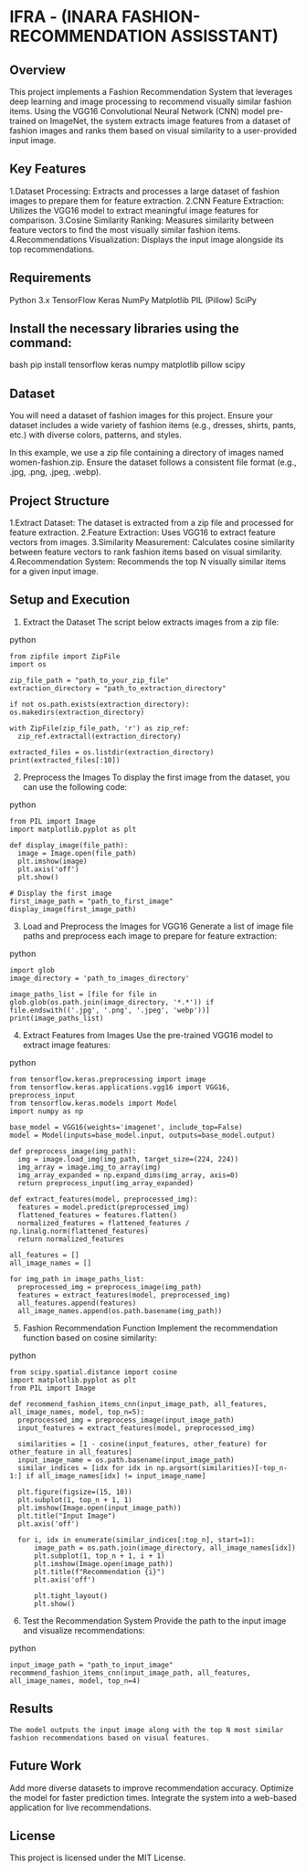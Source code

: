 # IFRA - (INARA FASHION-RECOMMENDATION ASSISSTANT)

## Overview
This project implements a Fashion Recommendation System that leverages deep learning and image processing to recommend visually similar fashion items. Using the VGG16 Convolutional Neural Network (CNN) model pre-trained on ImageNet, the system extracts image features from a dataset of fashion images and ranks them based on visual similarity to a user-provided input image.

## Key Features
  1.Dataset Processing: Extracts and processes a large dataset of fashion images to prepare them for feature extraction.
  2.CNN Feature Extraction: Utilizes the VGG16 model to extract meaningful image features for comparison.
  3.Cosine Similarity Ranking: Measures similarity between feature vectors to find the most visually similar fashion items.
  4.Recommendations Visualization: Displays the input image alongside its top recommendations.
## Requirements
  Python 3.x
  TensorFlow
  Keras
  NumPy
  Matplotlib
  PIL (Pillow)
  SciPy
  
## Install the necessary libraries using the command:

bash
  pip install tensorflow keras numpy matplotlib pillow scipy
## Dataset
  You will need a dataset of fashion images for this project. Ensure your dataset includes a wide variety of fashion items (e.g., dresses, shirts, pants, etc.) with diverse colors, patterns, and styles.

In this example, we use a zip file containing a directory of images named women-fashion.zip. Ensure the dataset follows a consistent file format (e.g., .jpg, .png, .jpeg, .webp).

## Project Structure
  1.Extract Dataset: The dataset is extracted from a zip file and processed for feature extraction.
  2.Feature Extraction: Uses VGG16 to extract feature vectors from images.
  3.Similarity Measurement: Calculates cosine similarity between feature vectors to rank fashion items based on visual similarity.
  4.Recommendation System: Recommends the top N visually similar items for a given input image.
## Setup and Execution
  1. Extract the Dataset
  The script below extracts images from a zip file:

  python
    
    from zipfile import ZipFile
    import os

    zip_file_path = "path_to_your_zip_file"
    extraction_directory = "path_to_extraction_directory"

    if not os.path.exists(extraction_directory):
    os.makedirs(extraction_directory)

    with ZipFile(zip_file_path, 'r') as zip_ref:
      zip_ref.extractall(extraction_directory)

    extracted_files = os.listdir(extraction_directory)
    print(extracted_files[:10])
2. Preprocess the Images
  To display the first image from the dataset, you can use the following code:

  python
   
    from PIL import Image
    import matplotlib.pyplot as plt

    def display_image(file_path):
      image = Image.open(file_path)
      plt.imshow(image)
      plt.axis('off')
      plt.show()

    # Display the first image
    first_image_path = "path_to_first_image"
    display_image(first_image_path)
3. Load and Preprocess the Images for VGG16
  Generate a list of image file paths and preprocess each image to prepare for feature extraction:

  python
    
    import glob
    image_directory = 'path_to_images_directory'

    image_paths_list = [file for file in glob.glob(os.path.join(image_directory, '*.*')) if file.endswith(('.jpg', '.png', '.jpeg', 'webp'))]
    print(image_paths_list)
4. Extract Features from Images
  Use the pre-trained VGG16 model to extract image features:

  python
    
    from tensorflow.keras.preprocessing import image
    from tensorflow.keras.applications.vgg16 import VGG16, preprocess_input
    from tensorflow.keras.models import Model
    import numpy as np

    base_model = VGG16(weights='imagenet', include_top=False)
    model = Model(inputs=base_model.input, outputs=base_model.output)

    def preprocess_image(img_path):
      img = image.load_img(img_path, target_size=(224, 224))
      img_array = image.img_to_array(img)
      img_array_expanded = np.expand_dims(img_array, axis=0)
      return preprocess_input(img_array_expanded)

    def extract_features(model, preprocessed_img):
      features = model.predict(preprocessed_img)
      flattened_features = features.flatten()
      normalized_features = flattened_features / np.linalg.norm(flattened_features)
      return normalized_features

    all_features = []
    all_image_names = []

    for img_path in image_paths_list:
      preprocessed_img = preprocess_image(img_path)
      features = extract_features(model, preprocessed_img)
      all_features.append(features)
      all_image_names.append(os.path.basename(img_path))
5. Fashion Recommendation Function
  Implement the recommendation function based on cosine similarity:

python
 
    from scipy.spatial.distance import cosine
    import matplotlib.pyplot as plt
    from PIL import Image

    def recommend_fashion_items_cnn(input_image_path, all_features, all_image_names, model, top_n=5):
      preprocessed_img = preprocess_image(input_image_path)
      input_features = extract_features(model, preprocessed_img)
      
      similarities = [1 - cosine(input_features, other_feature) for other_feature in all_features]
      input_image_name = os.path.basename(input_image_path)
      similar_indices = [idx for idx in np.argsort(similarities)[-top_n-1:] if all_image_names[idx] != input_image_name]

      plt.figure(figsize=(15, 10))
      plt.subplot(1, top_n + 1, 1)
      plt.imshow(Image.open(input_image_path))
      plt.title("Input Image")
      plt.axis('off')

      for i, idx in enumerate(similar_indices[:top_n], start=1):
          image_path = os.path.join(image_directory, all_image_names[idx])
          plt.subplot(1, top_n + 1, i + 1)
          plt.imshow(Image.open(image_path))
          plt.title(f"Recommendation {i}")
          plt.axis('off')
  
          plt.tight_layout()
          plt.show()
6. Test the Recommendation System
Provide the path to the input image and visualize recommendations:

  python
   
    input_image_path = "path_to_input_image"
    recommend_fashion_items_cnn(input_image_path, all_features, all_image_names, model, top_n=4)
## Results
    The model outputs the input image along with the top N most similar fashion recommendations based on visual features.

## Future Work
  Add more diverse datasets to improve recommendation accuracy.
  Optimize the model for faster prediction times.
  Integrate the system into a web-based application for live recommendations.
## License
  This project is licensed under the MIT License.
